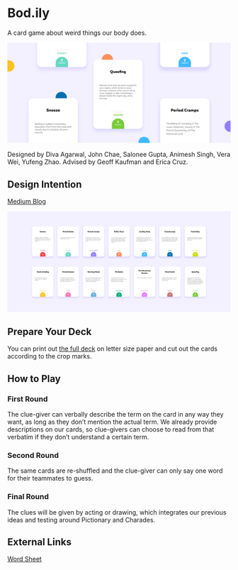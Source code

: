 # Bod.ily

A card game about weird things our body does.

![cover](./assets/cover.png)

Designed by Diva Agarwal, John Chae, Salonee Gupta, Animesh Singh, Vera Wei, Yufeng Zhao. Advised by Geoff Kaufman and Erica Cruz.

## Design Intention

[Medium Blog](https://saloneegupta.medium.com/bod-ily-9777563b196)

![cover](./assets/categories.png)

## Prepare Your Deck

You can print out [the full deck](./bod.ily-print-letter.pdf) on letter size paper and cut out the cards according to the crop marks.

## How to Play

### First Round

The clue-giver can verbally describe the term on the card in any way they want, as long as they don’t mention the actual term. We already provide descriptions on our cards, so clue-givers can choose to read from that verbatim if they don’t understand a certain term.

### Second Round

The same cards are re-shuffled and the clue-giver can only say one word for their teammates to guess.

### Final Round

The clues will be given by acting or drawing, which integrates our previous ideas and testing around Pictionary and Charades.

## External Links

[Word Sheet](https://docs.google.com/spreadsheets/d/1R6cs4lfCzRmwc11S2CPsOnlaRJmC33d_69Y6O_rG3v4/edit?usp=sharing)

